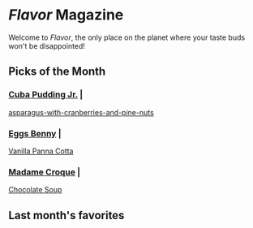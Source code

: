 # _Flavor_ Magazine

Welcome to _Flavor_, the only place on the planet where your taste buds won't be disappointed!



## Picks of the Month

### [Cuba Pudding Jr.](writer/cuba-pudding-jr.md) | 

[asparagus-with-cranberries-and-pine-nuts](recipe/feb/asparagus-with-cranberries-and-pine-nuts.md)

### [Eggs Benny](writer/eggs-benny.md) | 

[Vanilla Panna Cotta](recipe/jan/vanilla-panna-cotta.md)
 
### [Madame Croque](writer/madame-croque.md) | 

[Chocolate Soup](recipe/jan/chocolate-soup.md)

## Last month's favorites
